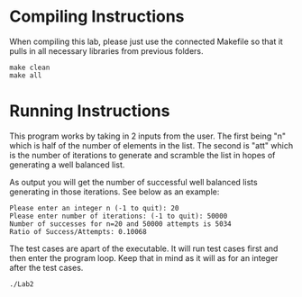 # Compiling Instructions
When compiling this lab, please just use the connected Makefile so that it pulls in all necessary libraries from previous folders.
```
make clean
make all
```

# Running Instructions
This program works by taking in 2 inputs from the user.
The first being "n" which is half of the number of elements in the list.
The second is "att" which is the number of iterations to generate and scramble the list in hopes of generating a well balanced list.

As output you will get the number of successful well balanced lists generating in those iterations. See below as an example:
```
Please enter an integer n (-1 to quit): 20
Please enter number of iterations: (-1 to quit): 50000
Number of successes for n=20 and 50000 attempts is 5034
Ratio of Success/Attempts: 0.10068
```

The test cases are apart of the executable. It will run test cases first and then enter the program loop. Keep that in mind as it will as for an integer after the test cases.
```
./Lab2
```

